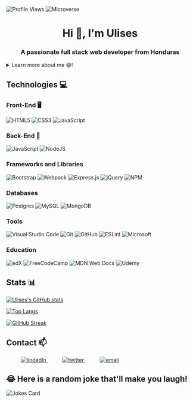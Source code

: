 ![Profile Views](https://visitor-badge.glitch.me/badge?page_id=ulisesedu7&left_color=gray&right_color=green) 
![Microverse](https://img.shields.io/badge/Microverse-blueviolet)
<h1 align="center">Hi 👋, I'm Ulises</h1>
<h3 align="center">A passionate full stack web developer from Honduras</h3>

<details>
 <summary>Learn more about me 😄!</summary>
 <ul>
  <li>I'm currently learning how to be a professional software developer with Microverse!</li>
  <li>I’m currently available for new opportunities and projects you'd need any help with!</li>
  <li>My projects are available at [@ulisesedu7](https://ulisesedu7.github.io/Portafolio/)</li>
  <li>⚡I like a lot: 🎹Music | 🎮Gaming | 🥊Boxing | ⚽Soccer | 🎥Movies & Series | 🍔Food</li>
 </ul>
</details>

## Technologies 💻

### Front-End 🖥️
 ![HTML5](https://img.shields.io/badge/html5-%23E34F26.svg?style=for-the-badge&logo=html5&logoColor=white)
 ![CSS3](https://img.shields.io/badge/css3-%231572B6.svg?style=for-the-badge&logo=css3&logoColor=white)
 ![JavaScript](https://img.shields.io/badge/javascript-%23323330.svg?style=for-the-badge&logo=javascript&logoColor=%23F7DF1E)

### Back-End 💾
![JavaScript](https://img.shields.io/badge/javascript-%23323330.svg?style=for-the-badge&logo=javascript&logoColor=%23F7DF1E)
![NodeJS](https://img.shields.io/badge/node.js-6DA55F?style=for-the-badge&logo=node.js&logoColor=white)
  
### Frameworks and Libraries
![Bootstrap](https://img.shields.io/badge/bootstrap-%23563D7C.svg?style=for-the-badge&logo=bootstrap&logoColor=white)
![Webpack](https://img.shields.io/badge/webpack-%238DD6F9.svg?style=for-the-badge&logo=webpack&logoColor=black)
![Express.js](https://img.shields.io/badge/express.js-%23404d59.svg?style=for-the-badge&logo=express&logoColor=%2361DAFB)
![jQuery](https://img.shields.io/badge/jquery-%230769AD.svg?style=for-the-badge&logo=jquery&logoColor=white)
![NPM](https://img.shields.io/badge/NPM-%23000000.svg?style=for-the-badge&logo=npm&logoColor=white)


### Databases
![Postgres](https://img.shields.io/badge/postgres-%23316192.svg?style=for-the-badge&logo=postgresql&logoColor=white)
![MySQL](https://img.shields.io/badge/mysql-%2300f.svg?style=for-the-badge&logo=mysql&logoColor=white)
![MongoDB](https://img.shields.io/badge/MongoDB-%234ea94b.svg?style=for-the-badge&logo=mongodb&logoColor=white)

### Tools
![Visual Studio Code](https://img.shields.io/badge/Visual%20Studio%20Code-0078d7.svg?style=for-the-badge&logo=visual-studio-code&logoColor=white)
![Git](https://img.shields.io/badge/git-%23F05033.svg?style=for-the-badge&logo=git&logoColor=white)
![GitHub](https://img.shields.io/badge/github-%23121011.svg?style=for-the-badge&logo=github&logoColor=white)
![ESLint](https://img.shields.io/badge/ESLint-4B3263?style=for-the-badge&logo=eslint&logoColor=white)
![Microsoft](https://img.shields.io/badge/Microsoft-0078D4?style=for-the-badge&logo=microsoft&logoColor=white)

### Education
![edX](https://img.shields.io/badge/edX-%2302262B.svg?style=for-the-badge&logo=edX&logoColor=white)
![FreeCodeCamp](https://img.shields.io/badge/Freecodecamp-%23123.svg?&style=for-the-badge&logo=freecodecamp&logoColor=green)
![MDN Web Docs](https://img.shields.io/badge/MDN_Web_Docs-black?style=for-the-badge&logo=mdnwebdocs&logoColor=white)
![Udemy](https://img.shields.io/badge/Udemy-A435F0?style=for-the-badge&logo=Udemy&logoColor=white)

## Stats 📊
[![Ulises's GitHub stats](https://github-readme-stats.vercel.app/api?username=ulisesedu7&count_private=true&show_icons=true&theme=radical)](https://github.com/ulisesedu7)

[![Top Langs](https://github-readme-stats.vercel.app/api/top-langs/?username=ulisesedu7&langs_count=6&layout=compact)](https://github.com/ulisesedu7)

[![GitHub Streak](https://github-readme-streak-stats.herokuapp.com/?user=ulisesedu7&theme=dark)](https://git.io/streak-stats)

## Contact 📫

<div>
  <div>
    &ensp;&ensp;&ensp;&ensp;&ensp; <a  href="https://www.linkedin.com/in/ulises-largaespada-45570b1a4/" target="_blank">
      <img src="https://img.shields.io/badge/Linked%20In-0A66C2.svg?style=for-the-badge&logo=linkedin&logoColor=white" alt="lindedIn"/>
    </a>
    &ensp;&ensp;&ensp;&ensp;&ensp; <a href="https://twitter.com/LongswordMusic" target="_blank">
     <img src="https://img.shields.io/badge/Twitter-1DA1F2.svg?style=for-the-badge&logo=twitter&logoColor=white" alt="twitter"/>
    </a>
    &ensp;&ensp;&ensp;&ensp;&ensp; <a href="mailto:ulisesedu7@gmail.com?subject=Feedback%20From%20Github&body=Hello," target="_blank">
    <img src="https://img.shields.io/badge/Gmail-D14836?style=for-the-badge&logo=gmail&logoColor=white" alt="email"/>
  </a>
  </div>
</div>

## 😂 Here is a random joke that'll make you laugh!
![Jokes Card](https://readme-jokes.vercel.app/api)

